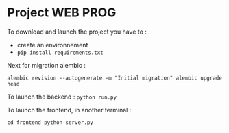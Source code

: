 # Project WEB PROG

To download and launch the project you have to  : 
 - create an environnement
 - ``` pip install requirements.txt ```

Next for migration alembic : 
```
alembic revision --autogenerate -m "Initial migration" alembic upgrade head
```
To launch the backend : 
``` python run.py ```

To launch the frontend, in another terminal : 
```
cd frontend python server.py
```
